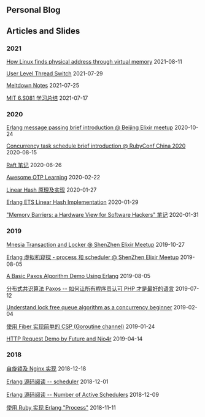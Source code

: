 ## Personal Blog
## Articles and Slides
### 2021
[How Linux finds physical address through virtual memory](./blog/2021-08-11-how-linux-finds-physical-address-through-virtual-address.md) 2021-08-11

[User Level Thread Switch](./blog/2021-07-29-user-level-thread-switch.md) 2021-07-29

[Meltdown Notes](./blog/2021-07-25-meltdown.md) 2021-07-25

[MIT 6.S081 学习总结](https://ruby-china.org/topics/41485) 2021-07-17

### 2020
[Erlang message passing brief introduction @ Beijing Elixir meetup](./slides/erlang-message-passing.key) 2020-10-24

[Concurrency task schedule brief introduction @ RubyConf China 2020](./slides/Concurrency-task-schedule-brief-introduction@RubyConf-China-2020.key) 2020-08-15

[Raft 笔记](https://ruby-china.org/topics/40018)  2020-06-26

[Awesome OTP Learning](https://github.com/yfractal/awesome-otp-learning) 2020-02-22

[Linear Hash 原理及实现](https://ruby-china.org/topics/39466) 2020-01-27

[Erlang ETS Linear Hash Implementation](https://ruby-china.org/topics/39470) 2020-01-29

["Memory Barriers: a Hardware View for Software Hackers" 笔记](https://ruby-china.org/topics/39474) 2020-01-31

### 2019
[Mnesia Transaction and Locker @ ShenZhen Elixir Meetup](https://github.com/Pragmatic-Elixir-Meetup/shenzhen-meetup/tree/master/2019-10-27/mnesia-transaction-and-locker) 2019-10-27

[Erlang 虚拟机窥探 - process 和 scheduler @ ShenZhen Elixir Meetup](https://github.com/Pragmatic-Elixir-Meetup/shenzhen-meetup/tree/master/2019-08-04/erlang%20%E8%99%9A%E6%8B%9F%E6%9C%BA%E7%AA%A5%E6%8E%A2%20-%20%E4%BD%BF%E7%94%A8%20ruby%20%E6%A8%A1%E6%8B%9F%20erlang%20process%20%E5%92%8C%20scheduler) 2019-08-05

[A Basic Paxos Algorithm Demo Using Erlang](https://ruby-china.org/topics/38909) 2019-08-05

[分布式共识算法 Paxos -- 如何让所有程序员认可 PHP 才是最好的语言](https://ruby-china.org/topics/38833) 2019-07-12

[Understand lock free queue algorithm as a concurrency beginner](https://ruby-china.org/topics/38086) 2019-02-04

[使用 Fiber 实现简单的 CSP (Goroutine channel)](https://ruby-china.org/topics/38041) 2019-01-24

[HTTP Request Demo by Future and Nio4r](https://ruby-china.org/topics/38404) 2019-04-14

### 2018
[自旋锁及 Nginx 实现](https://ruby-china.org/topics/37916) 2018-12-18

[Erlang 源码阅读 -- scheduler](https://ruby-china.org/topics/37840) 2018-12-01

[Erlang 源码阅读 -- Number of Active Schedulers](https://ruby-china.org/topics/37874) 2018-12-09

[使用 Ruby 实现 Erlang "Process"](https://ruby-china.org/topics/37750) 2018-11-11
